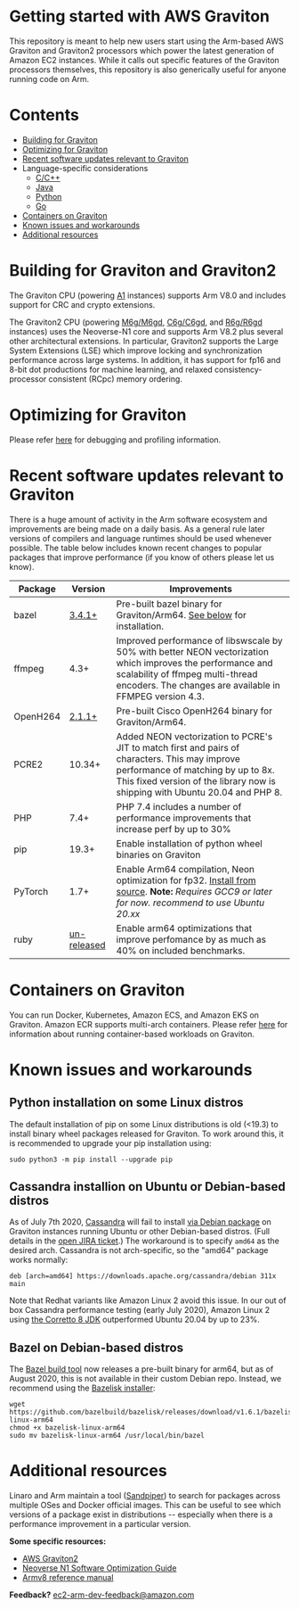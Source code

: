 # Getting started with AWS Graviton

This repository is meant to help new users start using the Arm-based AWS Graviton and Graviton2 processors which power the latest generation of Amazon EC2 instances. While it calls out specific features of the Graviton processors themselves, this repository is also generically useful for anyone running code on Arm.

# Contents
* [Building for Graviton](#building-for-graviton-and-graviton2)
* [Optimizing for Graviton](optimizing.md)
* [Recent software updates relevant to Graviton](#recent-software-updates-relevant-to-graviton)
* Language-specific considerations
	* [C/C++](c-c++.md)
	* [Java](java.md)
	* [Python](python.md)
	* [Go](golang.md)
* [Containers on Graviton](containers.md)
* [Known issues and workarounds](#known-issues-and-workarounds)
* [Additional resources](#additional-resources)

# Building for Graviton and Graviton2
The Graviton CPU (powering [A1](https://aws.amazon.com/ec2/instance-types/a1/) instances) supports Arm V8.0 and includes support for CRC and crypto extensions.

The Graviton2 CPU (powering [M6g/M6gd](https://aws.amazon.com/ec2/instance-types/m6/), [C6g/C6gd](https://aws.amazon.com/ec2/instance-types/c6/), and [R6g/R6gd](https://aws.amazon.com/ec2/instance-types/r6/) instances) uses the Neoverse-N1 core and supports Arm V8.2 plus several
other architectural extensions. In particular, Graviton2 supports the Large
System Extensions (LSE) which improve locking and synchronization performance
across large systems. In addition, it has support for fp16 and 8-bit dot
productions for machine learning, and relaxed consistency-processor consistent
(RCpc) memory ordering.

# Optimizing for Graviton
Please refer [here](optimizing.md) for debugging and profiling information.

# Recent software updates relevant to Graviton
There is a huge amount of activity in the Arm software ecosystem and improvements are being
made on a daily basis. As a general rule later versions of compilers and language runtimes
should be used whenever possible. The table below includes known recent changes to popular
packages that improve performance (if you know of others please let us know).

Package | Version | Improvements
--------|---------|-------------
bazel	| [3.4.1+](https://github.com/bazelbuild/bazel/releases/tag/3.4.1) | Pre-built bazel binary for Graviton/Arm64. [See below](#bazel-on-debian-based-distros) for installation. 
ffmpeg  |   4.3+  | Improved performance of libswscale by 50% with better NEON vectorization which improves the performance and scalability of ffmpeg multi-thread encoders. The changes are available in FFMPEG version 4.3.
OpenH264 | [2.1.1+](https://github.com/cisco/openh264/releases/tag/v2.1.1) | Pre-built Cisco OpenH264 binary for Graviton/Arm64. 
PCRE2   | 10.34+  | Added NEON vectorization to PCRE's JIT to match first and pairs of characters. This may improve performance of matching by up to 8x. This fixed version of the library now is shipping with Ubuntu 20.04 and PHP 8.
PHP     | 7.4+    | PHP 7.4 includes a number of performance improvements that increase perf by up to 30%
pip     | 19.3+   | Enable installation of python wheel binaries on Graviton
PyTorch | 1.7+    | Enable Arm64 compilation, Neon optimization for fp32. [Install from source](https://github.com/aws/aws-graviton-getting-started/blob/master/python.md#41-pytorch). **Note:** *Requires GCC9 or later for now. recommend to use Ubuntu 20.xx*
ruby    | [un-released](https://github.com/ruby/ruby/pull/3393) | Enable arm64 optimizations that improve perfomance by as much as 40% on included benchmarks.

# Containers on Graviton
You can run Docker, Kubernetes, Amazon ECS, and Amazon EKS on Graviton. Amazon ECR supports multi-arch containers.
Please refer [here](containers.md) for information about running container-based workloads on Graviton.

# Known issues and workarounds

## Python installation on some Linux distros
The default installation of pip on some Linux distributions is old \(<19.3\) to install binary wheel packages released for Graviton.  To work around this, it is recommended to upgrade your pip installation using:
```
sudo python3 -m pip install --upgrade pip
```

## Cassandra installion on Ubuntu or Debian-based distros
As of July 7th 2020, [Cassandra](https://cassandra.apache.org/) will fail to install [via Debian package](https://cassandra.apache.org/download/) on Graviton instances running Ubuntu or other Debian-based distros. (Full details in the [open JIRA ticket](https://issues.apache.org/jira/browse/CASSANDRA-15889).) The workaround is to specify `amd64` as the desired arch. Cassandra is not arch-specific, so the "amd64" package works normally:
```
deb [arch=amd64] https://downloads.apache.org/cassandra/debian 311x main
```

Note that Redhat variants like Amazon Linux 2 avoid this issue. In our out of box Cassandra performance testing (early July 2020), Amazon Linux 2 using [the Corretto 8 JDK](https://docs.aws.amazon.com/corretto/latest/corretto-8-ug/amazon-linux-install.html) outperformed Ubuntu 20.04 by up to 23%.

## Bazel on Debian-based distros
The [Bazel build tool](https://www.bazel.build/) now releases a pre-built binary for arm64, but as of August 2020, this is not available in their custom Debian repo. Instead, we recommend using the [Bazelisk installer](https://github.com/bazelbuild/bazelisk/releases):
```
wget https://github.com/bazelbuild/bazelisk/releases/download/v1.6.1/bazelisk-linux-arm64
chmod +x bazelisk-linux-arm64
sudo mv bazelisk-linux-arm64 /usr/local/bin/bazel
```

# Additional resources
Linaro and Arm maintain a tool ([Sandpiper](http://sandpiper.linaro.org/)) to
search for packages across multiple OSes and Docker official images. This can
be useful to see which versions of a package exist in distributions --
especially when there is a performance improvement in a particular version.

**Some specific resources:**
 * [AWS Graviton2](https://aws.amazon.com/ec2/graviton/)
 * [Neoverse N1 Software Optimization Guide](https://static.docs.arm.com/swog309707/a/Arm_Neoverse_N1_Software_Optimization_Guide.pdf?_ga=2.243116802.1800297234.1576266995-544296985.1575476490)
 * [Armv8 reference manual](https://static.docs.arm.com/ddi0487/ea/DDI0487E_a_armv8_arm.pdf?_ga=2.201302702.1800297234.1576266995-544296985.1575476490)

**Feedback?** ec2-arm-dev-feedback@amazon.com
